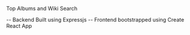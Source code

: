 Top Albums and Wiki Search

-- Backend Built using Expressjs
-- Frontend bootstrapped using Create React App